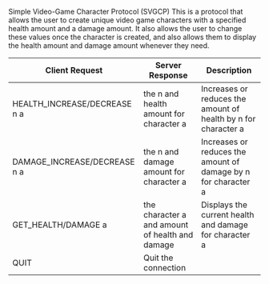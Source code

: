 
Simple Video-Game Character Protocol (SVGCP)
This is a protocol that allows the user to create unique video game characters
with a specified health amount and a damage amount. It also allows the user to change these values
once the character is created, and also allows them to display the health amount and damage amount
whenever they need.

| Client Request               | Server Response                                 | Description                                                    |
|------------------------------|-------------------------------------------------|----------------------------------------------------------------|
| HEALTH_INCREASE/DECREASE n a | the n and health amount for character a         | Increases or reduces the amount of health by n for character a |
| DAMAGE_INCREASE/DECREASE n a | the n and damage amount for character a         | Increases or reduces the amount of damage by n for character a |
| GET_HEALTH/DAMAGE a          | the character a and amount of health and damage | Displays the current health and damage for character a         |
| QUIT                         | Quit the connection                             |                                                                |
